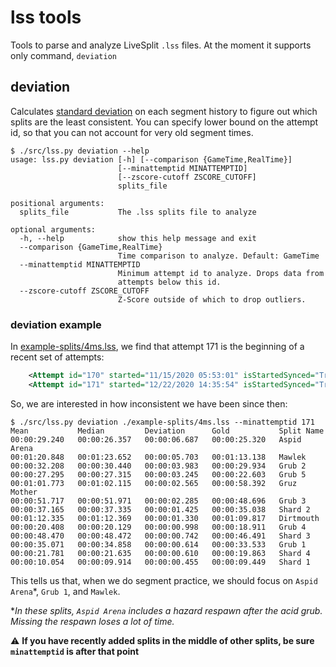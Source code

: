# lss tools

Tools to parse and analyze LiveSplit `.lss` files. At the moment it supports only command, `deviation`

## deviation
Calculates [standard deviation](https://en.wikipedia.org/wiki/Standard_deviation) on each segment history to figure out which splits are the least consistent. You can specify lower bound on the attempt id, so that you can not account for very old segment times.

```
$ ./src/lss.py deviation --help
usage: lss.py deviation [-h] [--comparison {GameTime,RealTime}]
                        [--minattemptid MINATTEMPTID]
                        [--zscore-cutoff ZSCORE_CUTOFF]
                        splits_file

positional arguments:
  splits_file           The .lss splits file to analyze

optional arguments:
  -h, --help            show this help message and exit
  --comparison {GameTime,RealTime}
                        Time comparison to analyze. Default: GameTime
  --minattemptid MINATTEMPTID
                        Minimum attempt id to analyze. Drops data from
                        attempts below this id.
  --zscore-cutoff ZSCORE_CUTOFF
                        Z-Score outside of which to drop outliers.
```

### deviation example
In [example-splits/4ms.lss](./example-splits/4ms.lss), we find that attempt 171 is the beginning of a recent set of attempts:
```xml
    <Attempt id="170" started="11/15/2020 05:53:01" isStartedSynced="True" ended="11/15/2020 05:56:00" isEndedSynced="True" />
    <Attempt id="171" started="12/22/2020 14:35:54" isStartedSynced="True" ended="12/22/2020 14:40:47" isEndedSynced="True" />
```

So, we are interested in how inconsistent we have been since then:
```
$ ./src/lss.py deviation ./example-splits/4ms.lss --minattemptid 171
Mean           Median         Deviation      Gold           Split Name
00:00:29.240   00:00:26.357   00:00:06.687   00:00:25.320   Aspid Arena
00:01:20.848   00:01:23.652   00:00:05.703   00:01:13.138   Mawlek
00:00:32.208   00:00:30.440   00:00:03.983   00:00:29.934   Grub 2
00:00:27.295   00:00:27.315   00:00:03.245   00:00:22.603   Grub 5
00:01:01.773   00:01:02.115   00:00:02.565   00:00:58.392   Gruz Mother
00:00:51.717   00:00:51.971   00:00:02.285   00:00:48.696   Grub 3
00:00:37.165   00:00:37.335   00:00:01.425   00:00:35.038   Shard 2
00:01:12.335   00:01:12.369   00:00:01.330   00:01:09.817   Dirtmouth
00:00:20.408   00:00:20.129   00:00:00.998   00:00:18.911   Grub 4
00:00:48.470   00:00:48.472   00:00:00.742   00:00:46.491   Shard 3
00:00:35.071   00:00:34.858   00:00:00.614   00:00:33.533   Grub 1
00:00:21.781   00:00:21.635   00:00:00.610   00:00:19.863   Shard 4
00:00:10.054   00:00:09.914   00:00:00.455   00:00:09.449   Shard 1
```

This tells us that, when we do segment practice, we should focus on `Aspid Arena`*, `Grub 1`, and `Mawlek`.

*_In these splits, `Aspid Arena` includes a hazard respawn after the acid grub. Missing the respawn loses a lot of time._

⚠ **If you have recently added splits in the middle of other splits, be sure `minattemptid` is after that point**
